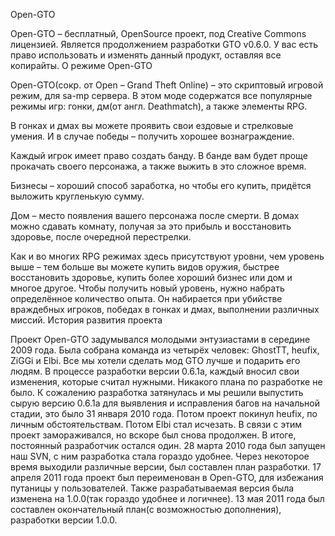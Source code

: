 Open-GTO

Open-GTO – бесплатный, OpenSource проект, под Creative Commons лицензией. Является продолжением разработки GTO v0.6.0. У вас есть право использовать и изменять данный продукт, оставляя все копирайты.
О режиме Open-GTO

Open-GTO(сокр. от Open – Grand Theft Online) – это скриптовый игровой режим, для sa-mp сервера. В этом моде содержатся все популярные режимы игр: гонки, дм(от англ. Deathmatch), а также элементы RPG.

В гонках и дмах вы можете проявить свои ездовые и стрелковые умения. И в случае победы – получить хорошее вознаграждение.

Каждый игрок имеет право создать банду. В банде вам будет проще прокачать своего персонажа, а также выжить в это сложное время.

Бизнесы – хороший способ заработка, но чтобы его купить, придётся выложить кругленькую сумму.

Дом – место появления вашего персонажа после смерти. В домах можно сдавать комнату, получая за это прибыль и восстановить здоровье, после очередной перестрелки.

Как и во многих RPG режимах здесь присутствуют уровни, чем уровень выше – тем больше вы можете купить видов оружия, быстрее восстановить здоровье, купить более хороший бизнес или дом и многое другое. Чтобы получить новый уровень, нужно набрать определённое количество опыта. Он набирается при убийстве враждебных игроков, победах в гонках и дмах, выполнении различных миссий.
История развития проекта

Проект Open-GTO задумывался молодыми энтузиастами в середине 2009 года. Была собрана команда из четырёх человек: GhostTT, heufix, ZiGGi и Elbi. Все мы хотели сделать мод GTO лучше и подарить его людям. В процессе разработки версии 0.6.1a, каждый вносил свои изменения, которые считал нужными. Никакого плана по разработке не было. К сожалению разработка затянулась и мы решили выпустить сырую версию 0.6.1a для выявления и исправления багов на начальной стадии, это было 31 января 2010 года. Потом проект покинул heufix, по личным обстоятельствам. Потом Elbi стал исчезать. В связи с этим проект замораживался, но вскоре был снова продолжен. В итоге, постоянный разработчик остался один. 28 марта 2010 года был запущен наш SVN, с ним разработка стала гораздо удобнее. Через некоторое время выходили различные версии, был составлен план разработки. 17 апреля 2011 года проект был переименован в Open-GTO, для избежания путаницы у пользователей. Также разрабатываемая версия была изменена на 1.0.0(так гораздо удобнее и логичнее). 13 мая 2011 года был составлен окончательный план(с возможностью дополнения), разработки версии 1.0.0.
